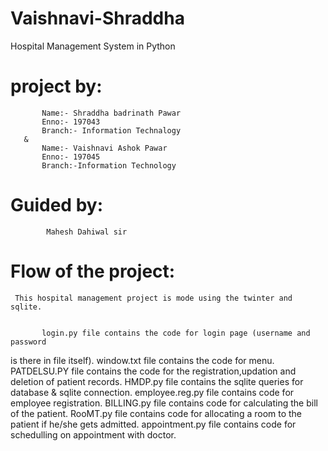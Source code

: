# Vaishnavi-Shraddha
Hospital Management System in Python

# project by:
           Name:- Shraddha badrinath Pawar
           Enno:- 197043
           Branch:- Information Technalogy
       &
           Name:- Vaishnavi Ashok Pawar
           Enno:- 197045
           Branch:-Information Technology

# Guided by:
            Mahesh Dahiwal sir

# Flow of the project:

     This hospital management project is mode using the twinter and sqlite.

       
           login.py file contains the code for login page (username and password
is there in file itself). window.txt file contains the code for menu. PATDELSU.PY
file contains the code for the registration,updation and deletion of patient
records. HMDP.py file contains the sqlite queries for database & sqlite connection.
employee.reg.py file contains code for employee registration. BILLING.py file
contains code for calculating the bill of the patient. RooMT.py file contains 
code for allocating a room to the patient if he/she gets admitted. appointment.py
file contains code for schedulling on appointment with doctor.
